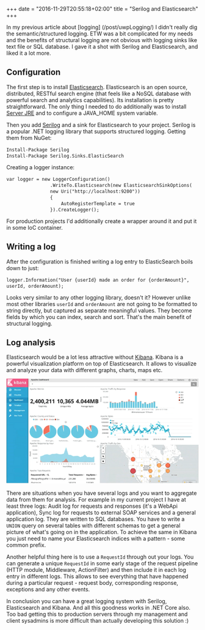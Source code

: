 +++
date = "2016-11-29T20:55:18+02:00"
title = "Serilog and Elasticsearch"
+++

In my previous article about [logging] (/post/uwpLogging/) I didn't really dig the semantic/structured logging. ETW was a bit complicated for my needs and the benefits of structural logging are not obvious with logging sinks like text file or SQL database. I gave it a shot with Serilog and Elasticsearch, and liked it a lot more.

<!--more-->

## Configuration

The first step is to install [Elasticsearch](https://www.elastic.co/products/elasticsearch). Elasticsearch is an open source, distributed, RESTful search engine (that feels like a NoSQL database with powerful search and analytics capabilities). Its installation is pretty straightforward. The only thing I needed to do additionally was to install [Server JRE](http://www.oracle.com/technetwork/java/javase/downloads/server-jre8-downloads-2133154.html) and to configure a JAVA_HOME system variable.


Then you add [Serilog](https://serilog.net) and a sink for Elasticsearch to your project. Serilog is a popular .NET logging library that supports structured logging. Getting them from NuGet:

~~~
Install-Package Serilog
Install-Package Serilog.Sinks.ElasticSearch
~~~

Creating a logger instance:

~~~
var logger = new LoggerConfiguration()
                .WriteTo.Elasticsearch(new ElasticsearchSinkOptions(
                new Uri("http://localhost:9200"))
                {
                    AutoRegisterTemplate = true
                }).CreateLogger();
~~~

For production projects I'd additionally create a wrapper around it and put it in some IoC container. 


## Writing a log

After the configuration is finished writing a log entry to ElasticSearch boils down to just:

~~~
logger.Information("User {userId} made an order for {orderAmount}", userId, orderAmount);
~~~

Looks very similar to any other logging library, doesn't it? However unlike most other libraries `userId` and `orderAmount` are not going to be formatted to string directly, but captured as separate meaningful values. They become fields by which you can index, search and sort. That's the main benefit of structural logging.

## Log analysis

Elasticsearch would be a lot less attractive without [Kibana](https://www.elastic.co/products/kibana). Kibana is a powerful visualization platform on top of Elasticsearch. It allows to visualize and analyze your data with different graphs, charts, maps etc.

<div class="standardBorder verticalMargins" markdown="1">
	<img src="/images/kibanaDashboard.png">
</div>

There are situations when you have several logs and you want to aggregate data from them for analysis. For example in my current project I have at least three logs: Audit log for requests and responses (it's a WebApi application), Sync log for requests to external SOAP services and a general application log. They are written to SQL databases. You have to write a `UNION` query on several tables with different schemas to get a general picture of what's going on in the application. To achieve the same in Kibana you just need to name your Elasticsearch indices with a pattern - some common prefix. 

Another helpful thing here is to use a `RequestId` through out your logs. You can generate a unique `RequestId` in some early stage of the request pipeline (HTTP module, Middleware, ActionFilter) and then include it in each log entry in different logs. This allows to see everything that have happened during a particular request - request body, corresponding response, exceptions and any other events.

In conclusion you can have a great logging system with Serilog, Elasticsearch and Kibana. And all this goodness works in .NET Core also.
Too bad getting this to production servers through my management and client sysadmins is more difficult than actually developing this solution :)



